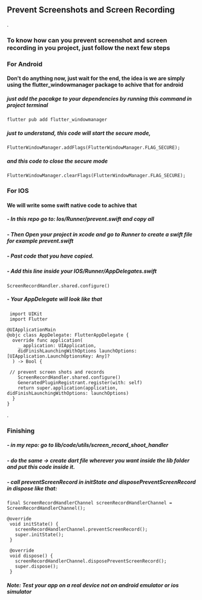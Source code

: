 ## Prevent Screenshots and Screen Recording
.
### To know how can you prevent screenshot and screen recording in you project, just follow the next few steps

### For Android
#### Don't do anything now, just wait for the end, the idea is we are simply using the flutter_windowmanager package to achive that for android
##### just add the pacakge to your dependencies by running this command in project terminal 
    flutter pub add flutter_windowmanager
    
##### just to understand, this code will start the secure mode, 
    FlutterWindowManager.addFlags(FlutterWindowManager.FLAG_SECURE);
##### and this code to close the secure mode
    FlutterWindowManager.clearFlags(FlutterWindowManager.FLAG_SECURE);

### For IOS
#### We will write some swift native code to achive that
##### - In this repo go to: Ios/Runner/prevent.swift and copy all
##### - Then Open your project in xcode and go to Runner to create a swift file for example prevent.swift
##### - Past code that you have copied.
##### - Add this line inside your IOS/Runner/AppDelegates.swift
    ScreenRecordHandler.shared.configure()

##### - Your AppDelegate will look like that
     import UIKit
     import Flutter

    @UIApplicationMain
    @objc class AppDelegate: FlutterAppDelegate {
      override func application(
        _ application: UIApplication,
        didFinishLaunchingWithOptions launchOptions: [UIApplication.LaunchOptionsKey: Any]?
      ) -> Bool {

     // prevent screen shots and records
        ScreenRecordHandler.shared.configure()
        GeneratedPluginRegistrant.register(with: self)
        return super.application(application, didFinishLaunchingWithOptions: launchOptions)
      }
    }

    
.
### Finishing
##### - in my repo: go to lib/code/utils/screen_record_shoot_handler
##### - do the same -> create dart file wherever you want inside the lib folder and put this code inside it.
##### - call preventScreenRecord in initState and disposePreventScreenRecord in dispose like that:

    final ScreenRecordHandlerChannel screenRecordHandlerChannel = ScreenRecordHandlerChannel();
   
    @override
     void initState() {
       screenRecordHandlerChannel.preventScreenRecord();
       super.initState();
     }

     @override
     void dispose() {
       screenRecordHandlerChannel.disposePreventScreenRecord();
       super.dispose();
     }

##### Note: Test your app on a real device not on android emulator or ios simulator

